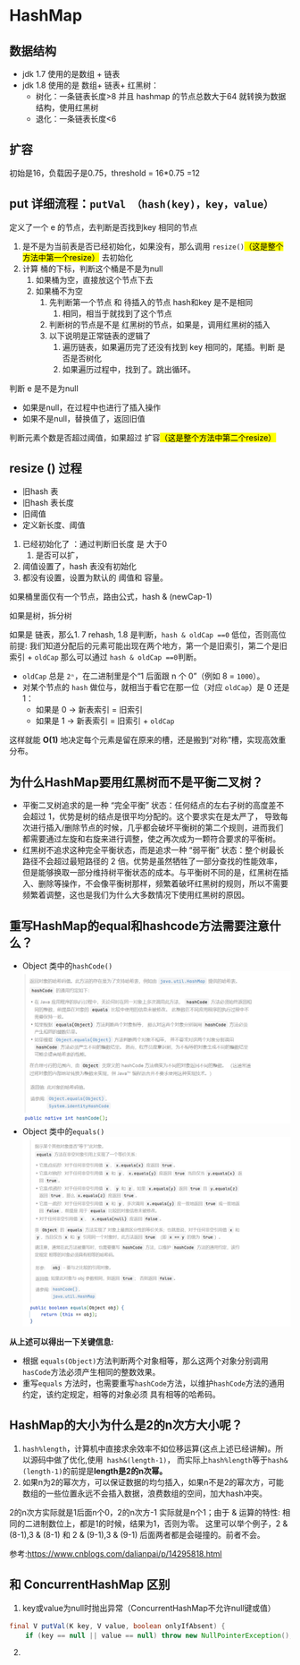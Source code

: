 # HashMap

## 数据结构

- jdk 1.7 使用的是数组 + 链表
- jdk 1.8 使用的是 数组+ 链表+ 红黑树：
  - 树化：一条链表长度>8 并且 hashmap 的节点总数大于64 就转换为数据结构，使用红黑树
  - 退化：一条链表长度<6

## 扩容

初始是16，负载因子是0.75，threshold = 16*0.75 =12

## put 详细流程：`putVal （hash(key)，key，value）`

定义了一个 e 的节点，去判断是否找到key 相同的节点

1. 是不是为当前表是否已经初始化，如果没有，那么调用 `resize()`<mark>（这是整个方法中第一个resize）</mark> 去初始化
2. 计算 桶的下标，判断这个桶是不是为null
   1. 如果桶为空，直接放这个节点下去
   2. 如果桶不为空
      1. 先判断第一个节点 和 待插入的节点 hash和key 是不是相同
         1. 相同，相当于就找到了这个节点
      2. 判断树的节点是不是 红黑树的节点，如果是，调用红黑树的插入
      3. 以下说明是正常链表的逻辑了
         1. 遍历链表，如果遍历完了还没有找到 key 相同的，尾插。判断 是否是否树化
         2. 如果遍历过程中，找到了。跳出循环。

判断 e 是不是为null

- 如果是null，在过程中也进行了插入操作
- 如果不是null，替换值了，返回旧值

判断元素个数是否超过阈值，如果超过 扩容<mark>（这是整个方法中第二个resize）</mark>

## resize () 过程

- 旧hash 表
- 旧hash 表长度
- 旧阈值
- 定义新长度、阈值

1. 已经初始化了 ：通过判断旧长度 是 大于0
   1. 是否可以扩，
2. 阈值设置了，hash 表没有初始化
3. 都没有设置，设置为默认的 阈值和 容量。

如果桶里面仅有一个节点，路由公式，hash & (newCap-1)

如果是树，拆分树

如果是 链表，那么1. 7 rehash, 1.8 是判断，`hash & oldCap ==0` 低位，否则高位
前提: 我们知道分配后的元素可能出现在两个地方，第一个是旧索引，第二个是旧索引 + `oldCap`
那么可以通过 `hash & oldCap ==0`判断。

- `oldCap` 总是 `2ⁿ`，在二进制里是个“1 后面跟 n 个 0”（例如 8 = `1000`）。
- 对某个节点的 `hash` 做位与，就相当于看它在那一位（对应 `oldCap`）是 0 还是 1：
  - 如果是 0 → 新表索引 = 旧索引
  - 如果是 1 → 新表索引 = 旧索引 + `oldCap`

这样就能 **O(1)** 地决定每个元素是留在原来的槽，还是搬到“对称”槽，实现高效重分布。

## 为什么HashMap要用红黑树而不是平衡二叉树？

- 平衡二叉树追求的是一种 “完全平衡” 状态：任何结点的左右子树的高度差不会超过 1，优势是树的结点是很平均分配的。这个要求实在是太严了，
导致每次进行插入/删除节点的时候，几乎都会破坏平衡树的第二个规则，进而我们都需要通过左旋和右旋来进行调整，使之再次成为一颗符合要求的平衡树。
- 红黑树不追求这种完全平衡状态，而是追求一种 “弱平衡” 状态：整个树最长路径不会超过最短路径的 2 倍。优势是虽然牺牲了一部分查找的性能效率，
但是能够换取一部分维持树平衡状态的成本。与平衡树不同的是，红黑树在插入、删除等操作，不会像平衡树那样，频繁着破坏红黑树的规则，所以不需要频繁着调整，这也是我们为什么大多数情况下使用红黑树的原因。

## 重写HashMap的equal和hashcode方法需要注意什么？
- Object 类中的`hashCode()`
![img.png](img.png)
- Object 类中的`equals()`
![img_1.png](img_1.png)

**从上述可以得出一下关键信息:**
- 根据 `equals(Object)`方法判断两个对象相等，那么这两个对象分别调用 `hasCode`方法必须产生相同的整数效果。
- 重写`equals` 方法时，也需要重写`hashCode`方法，以维护`hashCode`方法的通用约定，该约定规定，相等的对象必须
具有相等的哈希码。

## HashMap的大小为什么是2的n次方大小呢？
1. `hash%length`，计算机中直接求余效率不如位移运算(这点上述已经讲解)。所以源码中做了优化,使用` hash&(length-1)`，
而实际上`hash%length`等于`hash&(length-1)`的前提是**length是2的n次幂。**
2. 如果n为2的幂次方，可以保证数据的均匀插入，如果n不是2的幂次方，可能数组的一些位置永远不会插入数据，浪费数组的空间，加大hash冲突。

2的n次方实际就是1后面n个0，2的n次方-1 实际就是n个1；由于 & 运算的特性: 相同的二进制数位上，都是1的时候，结果为1，否则为零。
这里可以举个例子，2 & (8-1),3 & (8-1) 和 2 & (9-1),3 & (9-1) 后面两者都是会碰撞的。前者不会。

参考:https://www.cnblogs.com/dalianpai/p/14295818.html

## 和 ConcurrentHashMap 区别
1. key或value为null时抛出异常（ConcurrentHashMap不允许null键或值）
```java
final V putVal(K key, V value, boolean onlyIfAbsent) {
    if (key == null || value == null) throw new NullPointerException();
```
2. 

